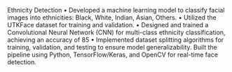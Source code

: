 Ethnicity Detection
•	Developed a machine learning model to classify facial images into ethnicities: Black, White, Indian, Asian, Others.
•	Utilized the UTKFace dataset for training and validation.
•	Designed and trained a Convolutional Neural Network (CNN) for multi-class ethnicity classification, achieving an accuracy of 85
•	Implemented dataset splitting algorithms for training, validation, and testing to ensure model generalizability. Built the pipeline using Python, TensorFlow/Keras, and OpenCV for real-time face detection.
